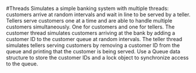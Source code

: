 #Threads
	 Simulates a simple banking system with multiple threads: customers arrive at random intervals and wait in line to be served by a teller. Tellers serve customers one at a time and are able to handle multiple customers simultaneously.
	 One for customers and one for tellers. The customer thread simulates customers arriving at the bank by adding a customer ID to the customer queue at random intervals.
	 The teller thread simulates tellers serving customers by removing a customer ID from the queue and printing that the customer is being served.
	 Use a Queue data structure to store the customer IDs and a lock object to synchronize access to the queue.